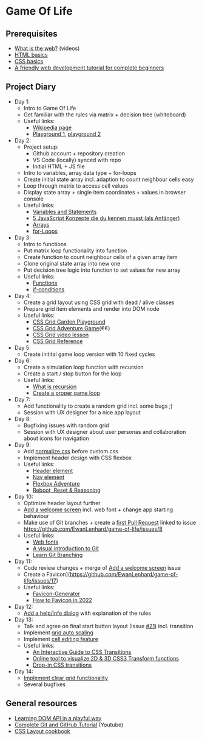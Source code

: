 # Game Of Life

## Prerequisites

- [What is the web?](https://www.youtube.com/playlist?list=PLo3w8EB99pqLEopnunz-dOOBJ8t-Wgt2g) (videos)
- [HTML basics](https://developer.mozilla.org/en-US/docs/Learn/Getting_started_with_the_web/HTML_basics)
- [CSS basics](https://developer.mozilla.org/en-US/docs/Learn/Getting_started_with_the_web/CSS_basics)
- [A friendly web development tutorial for complete beginners](https://www.internetingishard.com/html-and-css/)

## Project Diary

- Day 1:
  - Intro to Game Of Life
  - Get familiar with the rules via matrix + decision tree (whiteboard)
  - Useful links:
    - [Wikipedia page](https://en.wikipedia.org/wiki/Conway%27s_Game_of_Life)
    - [Playground 1](https://playgameoflife.com/), [playground 2](https://copy.sh/life/)
- Day 2:
  - Project setup:
    - Github account + repository creation
    - VS Code (locally) synced with repo
    - Initial HTML + JS file
  - Intro to variables, array data type + for-loops
  - Create initial state array incl. adaption to count neighbour cells easy
  - Loop through matrix to access cell values
  - Display state array + single item coordinates + values in browser console
  - Useful links:
    - [Variables and Statements](https://wesbos.com/javascript/01-the-basics/variables-and-statements)
    - [5 JavaScript Konzepte die du kennen musst (als Anfänger)](https://www.youtube.com/watch?v=LZpS4xS307Q)
    - [Arrays](https://wesbos.com/javascript/08-data-types/arrays)
    - [for-Loops](https://wesbos.com/javascript/09-gettin-loopy/54-looping-and-iterating-for-for-in-for-off-and-while-loops)
- Day 3:
  - Intro to functions
  - Put matrix loop functionality into function
  - Create function to count neighbour cells of a given array item
  - Clone original state array into new one
  - Put decision tree logic into function to set values for new array
  - Useful links:
    - [Functions](https://wesbos.com/javascript/02-functions/functions-custom/)
    - [if-conditions](https://wesbos.com/javascript/07-logic-and-flow-control/if-statements-function-returns-truthy-falsy/)
- Day 4:
  - Create a grid layout using CSS grid with dead / alive classes
  - Prepare grid item elements and render into DOM node
  - Useful links:
    - [CSS Grid Garden Playground](https://cssgridgarden.com/)
    - [CSS Grid Adventure Game](https://gridcritters.com/)(€€)
    - [CSS Grid video lesson](https://cssgrid.io/)
    - [CSS Grid Reference](https://tympanus.net/codrops/css_reference/grid/)
- Day 5:
  - Create initital game loop version with 10 fixed cycles
- Day 6:
  - Create a simulation loop function with recursion
  - Create a start / stop button for the loop
  - Useful links:
    - [What is recursion](https://www.youtube.com/watch?v=6oDQaB2one8)
    - [Create a proper game loop](https://spicyyoghurt.com/tutorials/html5-javascript-game-development/create-a-proper-game-loop-with-requestanimationframe)
- Day 7:
  - Add functionality to create a random grid incl. some bugs ;)
  - Session with UX designer for a nice app layout
- Day 8:
  - Bugfixing issues with random grid
  - Session with UX designer about user personas and collaboration about icons for navigation
- Day 9:
  - Add [normalize.css](https://github.com/sindresorhus/modern-normalize) before custom.css
  - Implement header design with CSS flexbox
  - Useful links:
      - [Header element](https://developer.mozilla.org/en-US/docs/Web/HTML/Element/header)
      - [Nav element](https://developer.mozilla.org/en-US/docs/Web/HTML/Element/nav)
      - [Flexbox Adventure](https://codingfantasy.com/games/flexboxadventure/play)
      - [Reboot, Reset & Reasoning](https://css-tricks.com/reboot-resets-reasoning/)
- Day 10:
  - Optimize header layout further
  - [Add a welcome screen](https://github.com/EwanLenhard/game-of-life/issues/8) incl. web font + change app starting behaviour
  - Make use of Git branches + create a [first Pull Request](https://github.com/EwanLenhard/game-of-life/pull/15) linked to issue https://github.com/EwanLenhard/game-of-life/issues/8
  - Useful links:
    - [Web fonts](https://developer.mozilla.org/en-US/docs/Learn/CSS/Styling_text/Web_fonts)
    - [A visual introduction to Git](https://medium.com/@ashk3l/a-visual-introduction-to-git-9fdca5d3b43a)
    - [Learn Git Branching](https://learngitbranching.js.org)
- Day 11:
  - Code review changes + merge of [Add a welcome screen](https://github.com/EwanLenhard/game-of-life/issues/8) issue
  - Create a Favicon](https://github.com/EwanLenhard/game-of-life/issues/17)
  - Useful links:
    - [Favicon-Generator](https://realfavicongenerator.net/)
    - [How to Favicon in 2022](https://evilmartians.com/chronicles/how-to-favicon-in-2021-six-files-that-fit-most-needs)
- Day 12:
  - [Add a help/info dialog](https://github.com/EwanLenhard/game-of-life/issues/10) with explanation of the rules
- Day 13:
  - Talk and agree on final start button layout (Issue [#21](https://github.com/EwanLenhard/game-of-life/pull/21)) incl. transition
  - Implement [grid auto scaling](https://github.com/EwanLenhard/game-of-life/pull/22)
  - Implement [cell editing feature](https://github.com/EwanLenhard/game-of-life/pull/23)
  - Useful links:
    - [An Interactive Guide to CSS Transitions](https://www.joshwcomeau.com/animation/css-transitions/)
    - [Online tool to visualize 2D & 3D CSS3 Transform functions](https://css-transform.moro.es/)
    - [Drop-in CSS transitions](https://www.transition.style/)
- Day 14:
  - [Implement clear grid functionality](https://github.com/EwanLenhard/game-of-life/issues/24)
  - Several bugfixes

## General resources

- [Learning DOM API in a playful way](https://dom-city.github.io)
- [Complete Git and GitHub Tutorial](https://www.youtube.com/watch?v=apGV9Kg7ics) (Youtube)
- [CSS Layout cookbook](https://developer.mozilla.org/en-US/docs/Web/CSS/Layout_cookbook)

